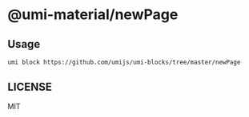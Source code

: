 # @umi-material/newPage



## Usage

```sh
umi block https://github.com/umijs/umi-blocks/tree/master/newPage
```

## LICENSE

MIT
